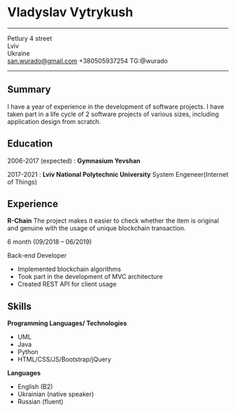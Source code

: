 Vladyslav Vytrykush
============

-------------------     ---------------------------
Petlury 4 street               
Lviv                                
Ukraine       
san.wurado@gmail.com
+380505937254 
TG:@wurado
-------------------     ---------------------------

Summary
---------
I have a year of experience in the development of software projects. I have taken part in a life cycle of 2 software projects of various sizes, including application design from scratch. 



Education
---------

2006-2017 (expected)
:   **Gymnasium Yevshan**

2017-2021
:   **Lviv National Polytechnic University**
System Engeneer(Internet of Things)

Experience
----------
**R-Chain**
The project makes it easier to check whether the item is original and genuine with the usage of unique blockchain transaction.


6 month (09/2018 – 06/2019)

Back-end Developer
*	Implemented blockchain algorithms
*	Took part in the development of MVC architecture
*	Created REST API for client usage


Skills
----------------------------------------
**Programming Languages/ Technologies**

* UML
* Java
* Python
* HTML/CSS/JS/Bootstrap/jQuery 


**Languages**
 
 * English (B2)
 * Ukrainian (native speaker)
 * Russian (fluent)